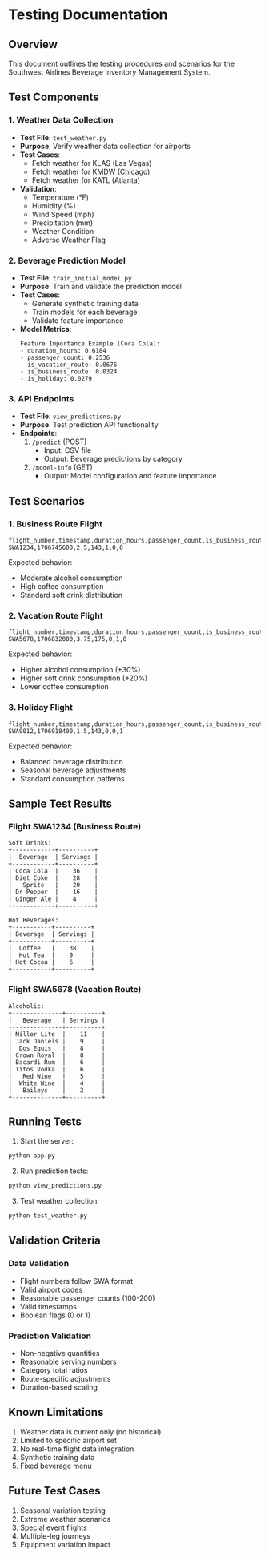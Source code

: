 # Testing Documentation

## Overview
This document outlines the testing procedures and scenarios for the Southwest Airlines Beverage Inventory Management System.

## Test Components

### 1. Weather Data Collection
- **Test File**: `test_weather.py`
- **Purpose**: Verify weather data collection for airports
- **Test Cases**:
  - Fetch weather for KLAS (Las Vegas)
  - Fetch weather for KMDW (Chicago)
  - Fetch weather for KATL (Atlanta)
- **Validation**:
  - Temperature (°F)
  - Humidity (%)
  - Wind Speed (mph)
  - Precipitation (mm)
  - Weather Condition
  - Adverse Weather Flag

### 2. Beverage Prediction Model
- **Test File**: `train_initial_model.py`
- **Purpose**: Train and validate the prediction model
- **Test Cases**:
  - Generate synthetic training data
  - Train models for each beverage
  - Validate feature importance
- **Model Metrics**:
  ```
  Feature Importance Example (Coca Cola):
  - duration_hours: 0.6184
  - passenger_count: 0.2536
  - is_vacation_route: 0.0676
  - is_business_route: 0.0324
  - is_holiday: 0.0279
  ```

### 3. API Endpoints
- **Test File**: `view_predictions.py`
- **Purpose**: Test prediction API functionality
- **Endpoints**:
  1. `/predict` (POST)
     - Input: CSV file
     - Output: Beverage predictions by category
  2. `/model-info` (GET)
     - Output: Model configuration and feature importance

## Test Scenarios

### 1. Business Route Flight
```csv
flight_number,timestamp,duration_hours,passenger_count,is_business_route,is_vacation_route,is_holiday
SWA1234,1706745600,2.5,143,1,0,0
```
Expected behavior:
- Moderate alcohol consumption
- High coffee consumption
- Standard soft drink distribution

### 2. Vacation Route Flight
```csv
flight_number,timestamp,duration_hours,passenger_count,is_business_route,is_vacation_route,is_holiday
SWA5678,1706832000,3.75,175,0,1,0
```
Expected behavior:
- Higher alcohol consumption (+30%)
- Higher soft drink consumption (+20%)
- Lower coffee consumption

### 3. Holiday Flight
```csv
flight_number,timestamp,duration_hours,passenger_count,is_business_route,is_vacation_route,is_holiday
SWA9012,1706918400,1.5,143,0,0,1
```
Expected behavior:
- Balanced beverage distribution
- Seasonal beverage adjustments
- Standard consumption patterns

## Sample Test Results

### Flight SWA1234 (Business Route)
```
Soft Drinks:
+------------+----------+
|  Beverage  | Servings |
+------------+----------+
| Coca Cola  |    36    |
| Diet Coke  |    28    |
|   Sprite   |    20    |
| Dr Pepper  |    16    |
| Ginger Ale |    4     |
+------------+----------+

Hot Beverages:
+-----------+----------+
| Beverage  | Servings |
+-----------+----------+
|  Coffee   |    38    |
|  Hot Tea  |    9     |
| Hot Cocoa |    6     |
+-----------+----------+
```

### Flight SWA5678 (Vacation Route)
```
Alcoholic:
+--------------+----------+
|   Beverage   | Servings |
+--------------+----------+
| Miller Lite  |    11    |
| Jack Daniels |    9     |
|  Dos Equis   |    8     |
| Crown Royal  |    8     |
| Bacardi Rum  |    6     |
| Titos Vodka  |    6     |
|   Red Wine   |    5     |
|  White Wine  |    4     |
|   Baileys    |    2     |
+--------------+----------+
```

## Running Tests

1. Start the server:
```bash
python app.py
```

2. Run prediction tests:
```bash
python view_predictions.py
```

3. Test weather collection:
```bash
python test_weather.py
```

## Validation Criteria

### Data Validation
- Flight numbers follow SWA format
- Valid airport codes
- Reasonable passenger counts (100-200)
- Valid timestamps
- Boolean flags (0 or 1)

### Prediction Validation
- Non-negative quantities
- Reasonable serving numbers
- Category total ratios
- Route-specific adjustments
- Duration-based scaling

## Known Limitations
1. Weather data is current only (no historical)
2. Limited to specific airport set
3. No real-time flight data integration
4. Synthetic training data
5. Fixed beverage menu

## Future Test Cases
1. Seasonal variation testing
2. Extreme weather scenarios
3. Special event flights
4. Multiple-leg journeys
5. Equipment variation impact
``` 